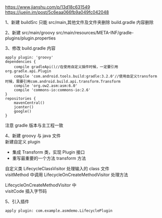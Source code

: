 https://www.jianshu.com/p/13d18c631549
https://juejin.im/post/5c6eaa066fb9a049fc042048

1、新建 buildSrc
只能 src/main,其他文件及文件夹删除
build.gradle 内容删除

2、新建 src/main/groovy
src/main/resources/META-INF/gradle-plugins/plugin.properties

3、修改 build.gradle 内容
```
apply plugin: 'groovy'
dependencies {
    compile gradleApi()//在使用自定义插件时候，一定要引用org.gradle.api.Plugin
    compile 'com.android.tools.build:gradle:3.2.0'//使用自定义transform时候，需要引用com.android.build.api.transform.Transform
    compile 'org.ow2.asm:asm:6.0'
    compile 'commons-io:commons-io:2.6'
}
repositories {
    mavenCentral()
    jcenter()
    google()
}
```

注意 gradle 版本与主工程一致    

4、新建 groovy 与 java 文件      
新建自定义 plugin 
+ 集成 Transform 类，实现 Plugin 接口    
+ 重写最重要的一个方法 transform 方法    

自定义类 LifecycleClassVisitor 处理输入的 class 文件    
visitMethod 中调用 LifecycleOnCreateMethodVisitor 处理方法   

LifecycleOnCreateMethodVisitor 中   
visitCode 插入字节码   



5、引入插件
```text
apply plugin: com.example.asmdemo.LifecyclePlugin
```


        